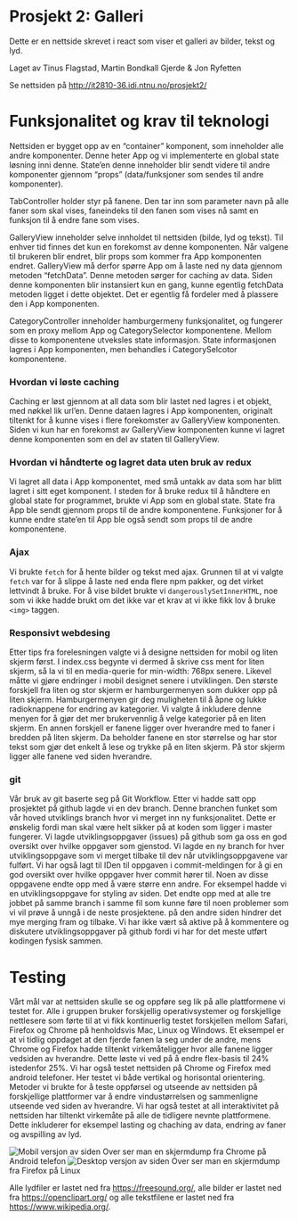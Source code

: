 # Prosjekt 2: Galleri
Dette er en nettside skrevet i react som viser et galleri av bilder, tekst og lyd.

Laget av Tinus Flagstad, Martin Bondkall Gjerde & Jon Ryfetten

Se nettsiden på http://it2810-36.idi.ntnu.no/prosjekt2/


# Funksjonalitet og krav til teknologi

Nettsiden er bygget opp av en “container” komponent, som inneholder alle andre komponenter. Denne heter App og vi implementerte en global state løsning inni denne. State’en denne inneholder blir sendt videre til andre komponenter gjennom “props” (data/funksjoner som sendes til andre komponenter).

TabController holder styr på fanene. Den tar inn som parameter navn på alle faner som skal vises, faneindeks til den fanen som vises nå samt en funksjon til å endre fane som vises.

GalleryView inneholder selve innholdet til nettsiden (bilde, lyd og tekst). Til enhver tid finnes det kun en forekomst av denne komponenten. Når valgene til brukeren blir endret, blir props som kommer fra App komponenten endret. GalleryView må derfor spørre App om å laste ned ny data gjennom metoden “fetchData”. Denne metoden sørger for caching av data. Siden denne komponenten blir instansiert kun en gang, kunne egentlig fetchData metoden ligget i dette objektet. Det er egentlig få fordeler med å plassere den i App komponenten.

CategoryController inneholder hamburgermeny funksjonalitet, og fungerer som en proxy mellom App og CategorySelector komponentene. Mellom disse to komponentene utveksles state informasjon. State informasjonen lagres i App komponenten, men behandles i CategorySelcotor komponentene.



### Hvordan vi løste caching
Caching er løst gjennom at all data som blir lastet ned lagres i et objekt, med nøkkel lik url’en. Denne dataen lagres i App komponenten, originalt tiltenkt for å kunne vises i flere forekomster av GalleryView komponenten. Siden vi kun har en forekomst av GalleryView komponenten kunne vi lagret denne komponenten som en del av staten til GalleryView.

### Hvordan vi håndterte og lagret data uten bruk av redux

Vi lagret all data i App komponentet, med små untakk av data som har blitt lagret i sitt eget komponent. I steden for å bruke redux til å håndtere en global state for programmet, brukte vi App som en global state. State fra App ble sendt gjennom props til de andre komponentene. Funksjoner for å kunne endre state’en til App ble også sendt som props til de andre komponentene.


### Ajax
Vi brukte ```fetch``` for å hente bilder og tekst med ajax. Grunnen til at vi valgte ```fetch``` var for å slippe å laste ned enda flere npm pakker, og det virket lettvindt å bruke. For å vise bildet brukte vi ```dangerouslySetInnerHTML```, noe som vi ikke hadde brukt om det ikke var et krav at vi ikke fikk lov å bruke ```<img>``` taggen.


### Responsivt webdesing

Etter tips fra forelesningen valgte vi å designe nettsiden for mobil og liten skjerm først. I index.css begynte vi dermed å skrive css ment for liten skjerm, så la vi til en media-querie for min-width: 768px senere. Likevel måtte vi gjøre endringer i mobil designet senere i utviklingen. Den største forskjell fra liten og stor skjerm er hamburgermenyen som dukker opp på liten skjerm. Hamburgermenyen gir deg muligheten til å åpne og lukke radioknappene for endring av kategorier. Vi valgte å inkludere denne menyen for å gjør det mer brukervennlig å velge kategorier på en liten skjerm. En annen forskjell er fanene ligger over hverandre med to faner i bredden på liten skjerm. Da beholder fanene en stor størrelse og har stor tekst som gjør det enkelt å lese og trykke på en liten skjerm. På stor skjerm ligger alle fanene ved siden hverandre. 


### git

Vår bruk av git baserte seg på Git Workflow. Etter vi hadde satt opp prosjektet på github lagde vi en dev branch. Denne branchen funket som vår hoved utviklings branch hvor vi merget inn ny funksjonalitet. Dette er ønskelig fordi man skal være helt sikker på at koden som ligger i master fungerer. Vi lagde utviklingsoppgaver (issues) på github som ga oss en god oversikt over hvilke oppgaver som gjenstod. Vi lagde en ny branch for hver utviklingsoppgave som vi merget tilbake til dev når utviklingsoppgavene var fulført. Vi har også lagt til IDen til oppgaven i commit-meldingen for å gi en god oversikt over hvilke oppgaver hver commit hører til. Noen av disse oppgavene endte opp med å være større enn andre. For eksempel hadde vi en utviklingsoppgave for styling av siden. Det endte opp med at alle tre jobbet på samme branch i samme fil som kunne føre til noen problemer som vi vil prøve å unngå i de neste prosjektene. på den andre siden hindrer det mye merging fram og tilbake. Vi har ikke vært så aktive på å kommentere og diskutere utviklingsoppgaver på github fordi vi har for det meste utført kodingen fysisk sammen.

# Testing

Vårt mål var at nettsiden skulle se og oppføre seg lik på alle plattformene vi testet for. Alle i gruppen bruker forskjellig operativsystemer og forskjellige nettlesere som førte til at vi fikk kontinuerlig testet forskjellen mellom Safari, Firefox og Chrome på henholdsvis Mac, Linux og Windows. Et eksempel er at vi tidlig oppdaget at den fjerde fanen la seg under de andre, mens Chrome og Firefox hadde tiltenkt virkemåteligger hvor alle fanene ligger vedsiden av hverandre. Dette løste vi ved på å endre flex-basis til 24% istedenfor 25%. Vi har også testet nettsiden på Chrome og Firefox med android telefoner. Her testet vi både vertikal og horisontal orientering. Metoder vi brukte for å teste oppførsel og utseende av nettsiden på forskjellige plattformer var å endre vindustørrelsen og sammenligne utseende ved siden av hverandre. Vi har også testet at all interaktivitet på nettsiden har tiltenkt virkemåte på alle de tidligere nevnte plattformene. Dette inkluderer for eksempel lasting og chaching av data, endring av faner og avspilling av lyd.


![Mobil versjon av siden](http://folk.ntnu.no/tinussf/it2810/a1/mobile.jpg)
Over ser man en skjermdump fra Chrome på Android telefon
![Desktop versjon av siden](http://folk.ntnu.no/tinussf/it2810/a1/desktop.png)
Over ser man en skjermdump fra Firefox på Linux


Alle lydfiler er lastet ned fra https://freesound.org/, alle bilder er lastet ned fra https://openclipart.org/ og alle tekstfilene er lastet ned fra https://www.wikipedia.org/.
